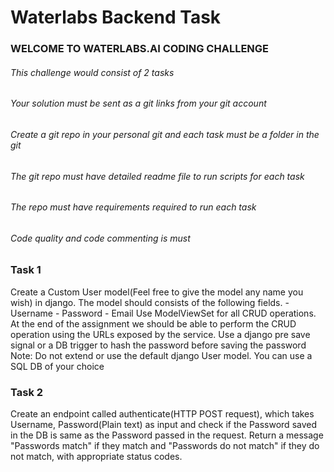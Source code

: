 # Waterlabs Backend Task

### WELCOME TO WATERLABS.AI CODING CHALLENGE

###### This challenge would consist of 2 tasks

###### Your solution must be sent as a git links from your git account

###### Create a git repo in your personal git and each task must be a folder in the git 

###### The git repo must have detailed readme file to run scripts for each task

###### The repo must have requirements required to run each task 
 
###### Code quality and code commenting is must 


### Task 1

Create a Custom User model(Feel free to give the model any name you wish) in django. The model should consists of the following fields.
	- Username
	- Password
	- Email
Use ModelViewSet for all CRUD operations. At the end of the assignment we should be able to perform the CRUD operation using the URLs exposed by the service. Use a django pre save signal or a DB trigger to hash the password before saving the password
Note: Do not extend or use the default django User model. You can use a SQL DB of your choice


### Task 2

Create an endpoint called authenticate(HTTP POST request), which takes Username, Password(Plain text) as input and check if the Password saved in the DB is same as the Password passed in the request. 
Return a message "Passwords match" if they match and "Passwords do not match" if they do not match, with appropriate status codes.


